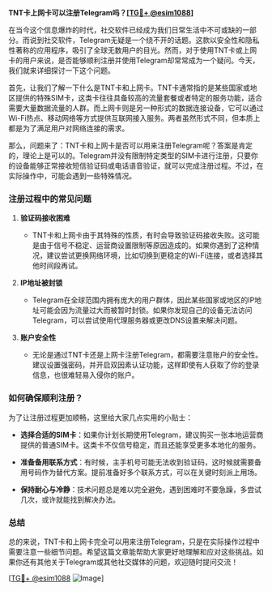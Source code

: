 **TNT卡上网卡可以注册Telegram吗？[[TG💪+ @esim1088](https://t.me/s/esim1088)]**

在当今这个信息爆炸的时代，社交软件已经成为我们日常生活中不可或缺的一部分。而说到社交软件，Telegram无疑是一个绕不开的话题。这款以安全性和隐私性著称的应用程序，吸引了全球无数用户的目光。然而，对于使用TNT卡或上网卡的用户来说，是否能够顺利注册并使用Telegram却常常成为一个疑问。今天，我们就来详细探讨一下这个问题。

首先，让我们了解一下什么是TNT卡和上网卡。TNT卡通常指的是某些国家或地区提供的特殊SIM卡，这类卡往往具备较高的流量套餐或者特定的服务功能，适合需要大量数据流量的人群。而上网卡则是另一种形式的数据连接设备，它可以通过Wi-Fi热点、移动网络等方式提供互联网接入服务。两者虽然形式不同，但本质上都是为了满足用户对网络连接的需求。

那么，问题来了：TNT卡和上网卡是否可以用来注册Telegram呢？答案是肯定的，理论上是可以的。Telegram并没有限制特定类型的SIM卡进行注册，只要你的设备能够正常接收短信验证码或电话语音验证，就可以完成注册过程。不过，在实际操作中，可能会遇到一些特殊情况。

### 注册过程中的常见问题

1. **验证码接收困难**
   - TNT卡和上网卡由于其特殊的性质，有时会导致验证码接收失败。这可能是由于信号不稳定、运营商设置限制等原因造成的。如果你遇到了这种情况，建议尝试更换网络环境，比如切换到更稳定的Wi-Fi连接，或者选择其他时间段再试。

2. **IP地址被封锁**
   - Telegram在全球范围内拥有庞大的用户群体，因此某些国家或地区的IP地址可能会因为流量过大而被暂时封锁。如果你发现自己的设备无法访问Telegram，可以尝试使用代理服务器或更改DNS设置来解决问题。

3. **账户安全性**
   - 无论是通过TNT卡还是上网卡注册Telegram，都需要注意账户的安全性。建议设置强密码，并开启双因素认证功能，这样即使有人获取了你的登录信息，也很难轻易入侵你的账户。

### 如何确保顺利注册？

为了让注册过程更加顺畅，这里给大家几点实用的小贴士：

- **选择合适的SIM卡**：如果你计划长期使用Telegram，建议购买一张本地运营商提供的普通SIM卡。这类卡不仅信号稳定，而且还能享受更多本地化的服务。
  
- **准备备用联系方式**：有时候，主手机号可能无法收到验证码，这时候就需要备用号码作为替代方案。提前准备好多个联系方式，可以在关键时刻派上用场。

- **保持耐心与冷静**：技术问题总是难以完全避免，遇到困难时不要急躁，多尝试几次，或许就能找到解决办法。

### 总结

总的来说，TNT卡和上网卡完全可以用来注册Telegram，只是在实际操作过程中需要注意一些细节问题。希望这篇文章能帮助大家更好地理解和应对这些挑战。如果你还有其他关于Telegram或其他社交媒体的问题，欢迎随时提问交流！

[[TG💪+ @esim1088](https://t.me/s/esim1088) ![Image](https://i.postimg.cc/4NQfJmqS/Snipaste-2025-05-13-00-14-12.png)]